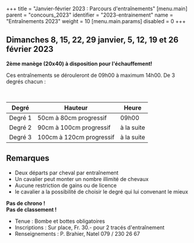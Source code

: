+++
title = "Janvier-février 2023 : Parcours d'entraînements"
[menu.main]
  parent = "concours_2023"
  identifier = "2023-entrainement"
  name = "Entraînements 2023"
  weight = 10
[menu.main.params]
  disabled = 0
+++

## Dimanches 8, 15, 22, 29 janvier, 5, 12, 19 et 26 février 2023

**2ème manège (20x40) à disposition pour l'échauffement!**

Ces entraînements se dérouleront de 09h00 à maximum 14h00. De 3 degrés chacun :

<br/>

| Degré   | Hauteur                  | Heure      |
| ------- | ------------------------ | ---------- |
| Degré 1 | 50cm à 80cm progressif   | 09h00      |
| Degré 2 | 90cm à 100cm progressif  | à la suite |
| Degré 3 | 100cm à 120cm progressif | à la suite |

## Remarques

- Deux départs par cheval par entraînement
- Un cavalier peut monter un nombre illimité de chevaux
- Aucune restriction de gains ou de licence
- le cavalier a la possibilité de choisir le degré qui lui convenant le mieux

**Pas de chrono !**<br/>
**Pas de classement !**

- Tenue : Bombe et bottes obligatoires
- Inscriptions : Sur place, Fr. 30.- pour 2 tracés d'entraînement
- Renseignements : P. Brahier, Natel 079 / 230 26 67
